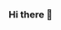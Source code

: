 ### Hi there 👋

<!--
**jubayerAhmd/jubayerAhmd** is a ✨ _special_ ✨ repository because its `README.md` (this file) appears on your GitHub profile.

Here are some ideas to get you started:

- 🔭 I’m Studying on AIUB
- 🌱 I’m currently C# ...
- 👯 I’m looking to collaborate on ...
- 🤔 I’m looking for help with ...
- 💬 Ask me about Anything ...
- 📫 How to reach me: 
- 😄 Pronouns: tomato...
- ⚡ Fun fact: Always Chill.
-->
